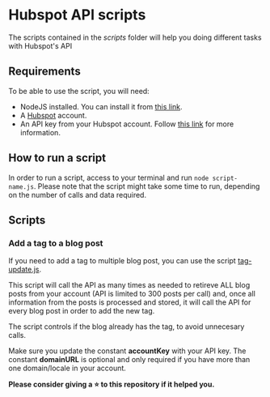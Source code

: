 # Hubspot API scripts

The scripts contained in the <i>scripts</i> folder will help you doing different tasks with Hubspot's API

<h2>Requirements</h2>

To be able to use the script, you will need:

<ul>
    <li>NodeJS installed. You can install it from <a href="https://nodejs.org/es/" target="_blank">this link</a>.</li>
    <li>A <a href="https://www.hubspot.com/" target="_blank">Hubspot</a> account.</li>
    <li>An API key from your Hubspot account. Follow <a href="https://knowledge.hubspot.com/integrations/how-do-i-get-my-hubspot-api-key" target="_blank">this link</a> for more information.</li>
</ul>

<h2>How to run a script</h2>

In order to run a script, access to your terminal and run ``` node script-name.js ```.
Please note that the script might take some time to run, depending on the number of calls and data required.


<h2>Scripts</h2>

<h3>Add a tag to a blog post</h3>
If you need to add a tag to multiple blog post, you can use the script <a href="scripts/tag-update.js">tag-update.js</a>.

This script will call the API as many times as needed to retireve ALL blog posts from your account (API is limited to 300 posts per call) and, once all information from the posts is processed and stored, it will call the API for every blog post in order to add the new tag.

The script controls if the blog already has the tag, to avoid unnecesary calls.

Make sure you update the constant <b>accountKey</b> with your API key.
The constant <b>domainURL</b> is optional and only required if you have more than one domain/locale in your account. 

<b> Please consider giving a :star: to this repository if it helped you. </b>



